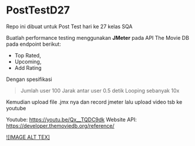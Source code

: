 # PostTestD27
Repo ini dibuat untuk Post Test hari ke 27 kelas SQA

Buatlah performance testing menggunakan **JMeter** pada API The Movie DB pada endpoint berikut: 
- Top Rated,
- Upcoming,
- Add Rating

Dengan spesifikasi 
> Jumlah user 100
> Jarak antar user 0.5 detik
> Looping sebanyak 10x

Kemudian upload file .jmx nya dan record jmeter lalu upload video tsb ke youtube

Youtube: https://youtu.be/Qx__TQDC9dk
Website API: https://developer.themoviedb.org/reference/


[![IMAGE ALT TEX]]([http://www.youtube.com/watch?v=YOUTUBE_VIDEO_ID_HERE](https://www.youtube.com/watch?v=Qx__TQDC9dk)](https://www.youtube.com/watch?v=Qx__TQDC9dk)https://www.youtube.com/watch?v=Qx__TQDC9dk)
